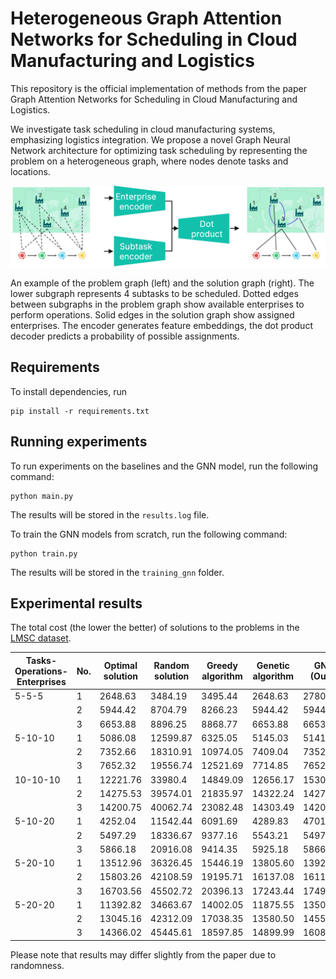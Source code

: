 # Heterogeneous Graph Attention Networks for Scheduling in Cloud Manufacturing and Logistics

This repository is the official implementation of methods from the paper Graph Attention Networks for Scheduling in Cloud Manufacturing and Logistics.

We investigate task scheduling in cloud manufacturing systems, emphasizing logistics integration. We propose a novel Graph Neural Network architecture for optimizing task scheduling by representing the problem on a heterogeneous graph, where nodes denote tasks and locations.

<img src='overview.png' width=600>

An example of the problem graph (left) and the solution graph (right). The lower subgraph represents 4 subtasks to be scheduled. Dotted edges between subgraphs in the problem graph show available enterprises to perform operations. Solid edges in the solution graph show assigned enterprises. The encoder generates feature embeddings, the dot product decoder predicts a probability of possible assignments.

## Requirements

To install dependencies, run 
```
pip install -r requirements.txt
```

## Running experiments

To run experiments on the baselines and the GNN model, run the following command:

```
python main.py
```

The results will be stored in the `results.log` file.

To train the GNN models from scratch, run the following command:

```
python train.py
```

The results will be stored in the `training_gnn` folder.

## Experimental results

The total cost (the lower the better) of solutions to the problems in the [LMSC dataset](https://figshare.com/articles/dataset/DataSet_for_logistics_and_manufacturing_service_composition/14229299?file=26849792).

| Tasks-Operations-<br>Enterprises | No. | Optimal<br>solution | Random<br>solution | Greedy<br>algorithm | Genetic<br>algorithm | GNN (Ours) |
|----------------------------------|-----|---------------------|--------------------|---------------------|----------------------|------------|
| 5-5-5                            | 1   | 2648.63             | 3484.19            | 3495.44             | 2648.63              | 2780.38    |
|                                  | 2   | 5944.42             | 8704.79            | 8266.23             | 5944.42              | 5944.42    |
|                                  | 3   | 6653.88             | 8896.25            | 8868.77             | 6653.88              | 6653.88    |
| 5-10-10                          | 1   | 5086.08             | 12599.87           | 6325.05             | 5145.03              | 5141.23    |
|                                  | 2   | 7352.66             | 18310.91           | 10974.05            | 7409.04              | 7352.66    |
|                                  | 3   | 7652.32             | 19556.74           | 12521.69            | 7714.85              | 7652.32    |
| 10-10-10                         | 1   | 12221.76            | 33980.4            | 14849.09            | 12656.17             | 15306.85   |
|                                  | 2   | 14275.53            | 39574.01           | 21835.97            | 14322.24             | 14275.53   |
|                                  | 3   | 14200.75            | 40062.74           | 23082.48            | 14303.49             | 14200.75   |
| 5-10-20                          | 1   | 4252.04             | 11542.44           | 6091.69             | 4289.83              | 4701.41    |
|                                  | 2   | 5497.29             | 18336.67           | 9377.16             | 5543.21              | 5497.29    |
|                                  | 3   | 5866.18             | 20916.08           | 9414.35             | 5925.18              | 5866.18    |
| 5-20-10                          | 1   | 13512.96            | 36326.45           | 15446.19            | 13805.60             | 13921.15   |
|                                  | 2   | 15803.26            | 42108.59           | 19195.71            | 16137.08             | 16116.05   |
|                                  | 3   | 16703.56            | 45502.72           | 20396.13            | 17243.44             | 17491.83   |
| 5-20-20                          | 1   | 11392.82            | 34663.67           | 14002.05            | 11875.55             | 13500.28   |
|                                  | 2   | 13045.16            | 42312.09           | 17038.35            | 13580.50             | 14550.33   |
|                                  | 3   | 14366.02            | 45445.61           | 18597.85            | 14899.99             | 16083.00   |

Please note that results may differ slightly from the paper due to randomness.

